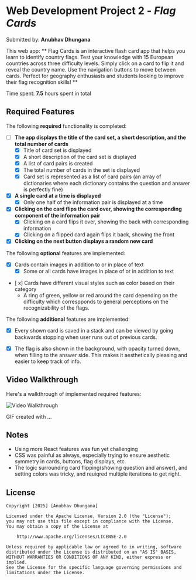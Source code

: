# Web Development Project 2 - *Flag Cards*

Submitted by: **Anubhav Dhungana**

This web app: ** Flag Cards is an interactive flash card app that helps you learn to identify country flags. Test your knowledge with 15 European countries across three difficulty levels. Simply click on a card to flip it and reveal the country name. Use the navigation buttons to move between cards. Perfect for geography enthusiasts and students looking to improve their flag recognition skills! **

Time spent: **7.5** hours spent in total

## Required Features

The following **required** functionality is completed:


- [ ] **The app displays the title of the card set, a short description, and the total number of cards**
  - [x] Title of card set is displayed 
  - [x] A short description of the card set is displayed 
  - [x] A list of card pairs is created
  - [x] The total number of cards in the set is displayed 
  - [x] Card set is represented as a list of card pairs (an array of dictionaries where each dictionary contains the question and answer is perfectly fine)
- [x] **A single card at a time is displayed**
  - [x] Only one half of the information pair is displayed at a time
- [x] **Clicking on the card flips the card over, showing the corresponding component of the information pair**
  - [x] Clicking on a card flips it over, showing the back with corresponding information 
  - [x] Clicking on a flipped card again flips it back, showing the front
- [x] **Clicking on the next button displays a random new card**

The following **optional** features are implemented:

- [x] Cards contain images in addition to or in place of text
  - [x] Some or all cards have images in place of or in addition to text
- [ x] Cards have different visual styles such as color based on their category
  - A ring of green, yellow or red around the card depending on the difficulty which correspponds to general perceptions on the recognizability of the flags. 

The following **additional** features are implemented:

* [x] Every shown card is saved in a stack and can be viewed by going backwards stopping when user runs out of previous cards.
* [x] The flag is also shown in the background, with opacity turned down, when filling to the answer side. This makes it aesthetically pleasing and easier to keep track of info. 


## Video Walkthrough

Here's a walkthrough of implemented required features:

<img src='http://i.imgur.com/link/to/your/gif/file.gif' title='Video Walkthrough' width='' alt='Video Walkthrough' />

<!-- Replace this with whatever GIF tool you used! -->
GIF created with ...  
<!-- Recommended tools:
[Kap](https://getkap.co/) for macOS
[ScreenToGif](https://www.screentogif.com/) for Windows
[peek](https://github.com/phw/peek) for Linux. -->

## Notes

* Using more React features was fun yet challenging
* CSS was painful as always, especially trying to ensure aesthetic symmetry in cards, buttons, flag displays, etc. 
* The logic surrounding card flipping(showing question and answer), and setting colors was tricky, and reuiqred multiple iterations to get right.


## License

    Copyright [2025] [Anubhav Dhungana]

    Licensed under the Apache License, Version 2.0 (the "License");
    you may not use this file except in compliance with the License.
    You may obtain a copy of the License at

        http://www.apache.org/licenses/LICENSE-2.0

    Unless required by applicable law or agreed to in writing, software
    distributed under the License is distributed on an "AS IS" BASIS,
    WITHOUT WARRANTIES OR CONDITIONS OF ANY KIND, either express or implied.
    See the License for the specific language governing permissions and
    limitations under the License.
